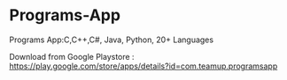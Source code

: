 # Programs-App
Programs App:C,C++,C#, Java, Python, 20+ Languages

Download from Google Playstore : 
https://play.google.com/store/apps/details?id=com.teamup.programsapp
